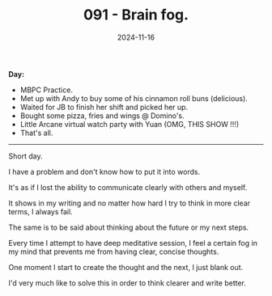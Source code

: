 ﻿---
title: 091 - Brain fog.
date: 2024-11-16
categories: ["daily"]
tags: posts

---
**Day:** 

- MBPC Practice.
- Met up with Andy to buy some of his cinnamon roll buns (delicious).
- Waited for JB to finish her shift and picked her up.
- Bought some pizza, fries and wings @ Domino's.
- Little Arcane virtual watch party with Yuan (OMG, THIS SHOW !!!)
- That's all.
---
Short day.

I have a problem and don't know how to put it into words.

It's as if I lost the ability to communicate clearly with others and myself.

It shows in my writing and no matter how hard I try to think in more clear terms, I always fail.

The same is to be said about thinking about the future or my next steps.

Every time I attempt to have deep meditative session, I feel a certain fog in my mind that prevents me from having clear, concise thoughts.

One moment I start to create the thought and the next, I just blank out.

I'd very much like to solve this in order to think clearer and write better.
